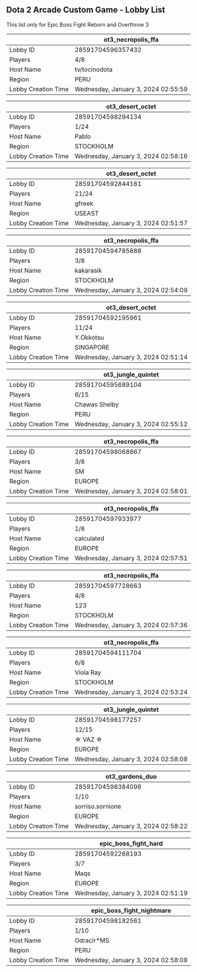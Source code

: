 ## Dota 2 Arcade Custom Game - Lobby List

This list only for Epic Boss Fight Reborn and Overthrow 3

|  | ot3_necropolis_ffa |
| ------ | ------ |
| Lobby ID | 28591704596357432 |
| Players | 4/8 |
| Host Name | tv/tocinodota |
| Region | PERU |
| Lobby Creation Time | Wednesday, January 3, 2024 02:55:59 |


|  | ot3_desert_octet |
| ------ | ------ |
| Lobby ID | 28591704598294134 |
| Players | 1/24 |
| Host Name | Pablo |
| Region | STOCKHOLM |
| Lobby Creation Time | Wednesday, January 3, 2024 02:58:16 |


|  | ot3_desert_octet |
| ------ | ------ |
| Lobby ID | 28591704592844161 |
| Players | 21/24 |
| Host Name | gfreek |
| Region | USEAST |
| Lobby Creation Time | Wednesday, January 3, 2024 02:51:57 |


|  | ot3_necropolis_ffa |
| ------ | ------ |
| Lobby ID | 28591704594785888 |
| Players | 3/8 |
| Host Name | kakarasik |
| Region | STOCKHOLM |
| Lobby Creation Time | Wednesday, January 3, 2024 02:54:09 |


|  | ot3_desert_octet |
| ------ | ------ |
| Lobby ID | 28591704592195961 |
| Players | 11/24 |
| Host Name | Y.Okkotsu |
| Region | SINGAPORE |
| Lobby Creation Time | Wednesday, January 3, 2024 02:51:14 |


|  | ot3_jungle_quintet |
| ------ | ------ |
| Lobby ID | 28591704595689104 |
| Players | 6/15 |
| Host Name | Chawas Shelby |
| Region | PERU |
| Lobby Creation Time | Wednesday, January 3, 2024 02:55:12 |


|  | ot3_necropolis_ffa |
| ------ | ------ |
| Lobby ID | 28591704598068867 |
| Players | 3/8 |
| Host Name | SM |
| Region | EUROPE |
| Lobby Creation Time | Wednesday, January 3, 2024 02:58:01 |


|  | ot3_necropolis_ffa |
| ------ | ------ |
| Lobby ID | 28591704597933977 |
| Players | 1/8 |
| Host Name | calculated |
| Region | EUROPE |
| Lobby Creation Time | Wednesday, January 3, 2024 02:57:51 |


|  | ot3_necropolis_ffa |
| ------ | ------ |
| Lobby ID | 28591704597728663 |
| Players | 4/8 |
| Host Name | 123 |
| Region | STOCKHOLM |
| Lobby Creation Time | Wednesday, January 3, 2024 02:57:36 |


|  | ot3_necropolis_ffa |
| ------ | ------ |
| Lobby ID | 28591704594111704 |
| Players | 6/8 |
| Host Name | Viola Ray |
| Region | STOCKHOLM |
| Lobby Creation Time | Wednesday, January 3, 2024 02:53:24 |


|  | ot3_jungle_quintet |
| ------ | ------ |
| Lobby ID | 28591704598177257 |
| Players | 12/15 |
| Host Name | ☆ VAZ ☆ |
| Region | EUROPE |
| Lobby Creation Time | Wednesday, January 3, 2024 02:58:08 |


|  | ot3_gardens_duo |
| ------ | ------ |
| Lobby ID | 28591704598384098 |
| Players | 1/10 |
| Host Name | sorriso.sornione |
| Region | EUROPE |
| Lobby Creation Time | Wednesday, January 3, 2024 02:58:22 |


|  | epic_boss_fight_hard |
| ------ | ------ |
| Lobby ID | 28591704592268193 |
| Players | 3/7 |
| Host Name | Maqs |
| Region | EUROPE |
| Lobby Creation Time | Wednesday, January 3, 2024 02:51:19 |


|  | epic_boss_fight_nightmare |
| ------ | ------ |
| Lobby ID | 28591704598182561 |
| Players | 1/10 |
| Host Name | Odracir*MS |
| Region | PERU |
| Lobby Creation Time | Wednesday, January 3, 2024 02:58:08 |


